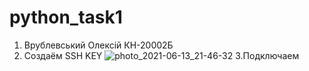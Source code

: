 # python_task1
1. Врублевський Олексій КН-20002Б
2. Создаём SSH KEY
![photo_2021-06-13_21-46-32](https://user-images.githubusercontent.com/20855298/121818601-d7094d00-cc90-11eb-87c8-4fc086b81086.jpg)
3.Подключаем 
